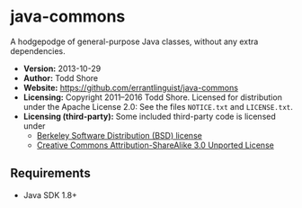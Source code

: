 java-commons
=======

A hodgepodge of general-purpose Java classes, without any extra dependencies.

* **Version:** 2013-10-29
* **Author:** Todd Shore
* **Website:** https://github.com/errantlinguist/java-commons
* **Licensing:** Copyright 2011&ndash;2016 Todd Shore. Licensed for distribution under the Apache License 2.0: See the files `NOTICE.txt` and `LICENSE.txt`.
* **Licensing (third-party):** Some included third-party code is licensed under
	* [Berkeley Software Distribution (BSD) license](https://en.wikipedia.org/wiki/BSD_licenses#4-clause)
	* [Creative Commons Attribution-ShareAlike 3.0 Unported License](https://creativecommons.org/licenses/by-sa/3.0/)

Requirements
---------------------------
* Java SDK 1.8+
